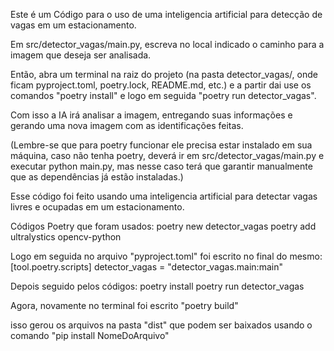Este é um Código para o uso de uma inteligencia artificial para detecção de vagas em um estacionamento.

Em src/detector_vagas/main.py, escreva no local indicado o caminho para a imagem que deseja ser analisada.

Então, abra um terminal na raiz do projeto (na pasta detector_vagas/, onde ficam pyproject.toml, poetry.lock, README.md, etc.) e a partir dai use os comandos "poetry install" e logo em seguida "poetry run detector_vagas".

Com isso a IA irá analisar a imagem, entregando suas informações e gerando uma nova imagem com as identificações feitas.

(Lembre-se que para poetry funcionar ele precisa estar instalado em sua máquina, caso não tenha poetry, deverá ir em src/detector_vagas/main.py e executar python main.py, mas nesse caso terá que garantir manualmente que as dependências já estão instaladas.)

Esse código foi feito usando uma inteligencia artificial para detectar vagas livres e ocupadas em um estacionamento.

Códigos Poetry que foram usados:
poetry new detector_vagas
poetry add ultralystics opencv-python

Logo em seguida no arquivo "pyproject.toml" foi escrito no final do mesmo:
[tool.poetry.scripts]
detector_vagas = "detector_vagas.main:main"

Depois seguido pelos códigos:
poetry install
poetry run detector_vagas

Agora, novamente no terminal foi escrito "poetry build"

isso gerou os arquivos na pasta "dist" que podem ser baixados usando o comando "pip install NomeDoArquivo"
